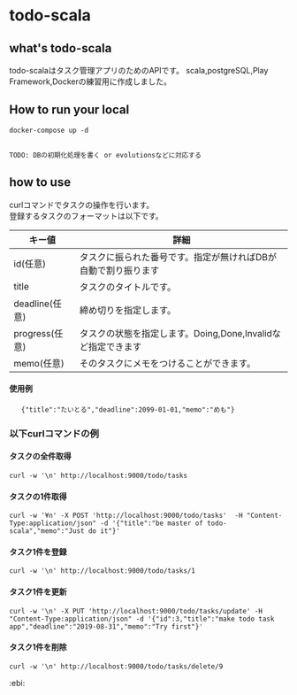 # todo-scala

## what's todo-scala
todo-scalaはタスク管理アプリのためのAPIです。
scala,postgreSQL,Play Framework,Dockerの練習用に作成しました。  

## How to run your local
```
docker-compose up -d
```  

```

TODO: DBの初期化処理を書く or evolutionsなどに対応する

```

## how to use
curlコマンドでタスクの操作を行います。  
登録するタスクのフォーマットは以下です。  

| キー値 | 詳細 | 
|---|---|
| id(任意) |  タスクに振られた番号です。指定が無ければDBが自動で割り振ります  |  
| title | タスクのタイトルです。 |  
|  deadline(任意) | 締め切りを指定します。 |  
| progress(任意) | タスクの状態を指定します。Doing,Done,Invalidなど指定できます |  
| memo(任意) | そのタスクにメモをつけることができます。 |  

#### 使用例  
`	
{"title":"たいとる","deadline":2099-01-01,"memo":"めも"}
`      

### 以下curlコマンドの例  

#### タスクの全件取得
```
curl -w '\n' http://localhost:9000/todo/tasks
```
#### タスクの1件取得
```
curl -w '¥n' -X POST 'http://localhost:9000/todo/tasks'  -H "Content-Type:application/json" -d '{"title":"be master of todo-scala","memo":"Just do it"}'
```
#### タスク1件を登録
```
curl -w '\n' http://localhost:9000/todo/tasks/1
```
#### タスク1件を更新
```
curl -w '\n' -X PUT 'http://localhost:9000/todo/tasks/update' -H "Content-Type:application/json" -d '{"id":3,"title":"make todo task app","deadline":"2019-08-31","memo":"Try first"}'
```
#### タスク1件を削除
```
curl -w '\n' http://localhost:9000/todo/tasks/delete/9
```


:ebi:
